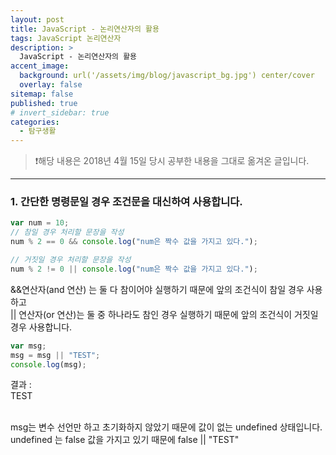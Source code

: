 ```yaml
---
layout: post
title: JavaScript - 논리연산자의 활용
tags: JavaScript 논리연산자
description: >
  JavaScript - 논리연산자의 활용
accent_image:
  background: url('/assets/img/blog/javascript_bg.jpg') center/cover
  overlay: false
sitemap: false
published: true
# invert_sidebar: true
categories:
  - 탐구생활
---
```


> ❗️해당 내용은 2018년 4월 15일 당시 공부한 내용을 그대로 옮겨온 글입니다.

---

### 1. 간단한 명령문일 경우 조건문을 대신하여 사용합니다.

```javascript
var num = 10;
// 참일 경우 처리할 문장을 작성
num % 2 == 0 && console.log("num은 짝수 값을 가지고 있다.");

// 거짓일 경우 처리할 문장을 작성
num % 2 != 0 || console.log("num은 짝수 값을 가지고 있다.");
```

&&연산자(and 연산) 는 둘 다 참이어야 실행하기 때문에 앞의 조건식이 참일 경우 사용하고<br>
|| 연산자(or 연산)는 둘 중 하나라도 참인 경우 실행하기 때문에 앞의 조건식이 거짓일 경우 사용합니다.<br>

```javascript
var msg;
msg = msg || "TEST";
console.log(msg);
```

결과 :<br>
TEST<br><br>

msg는 변수 선언만 하고 초기화하지 않았기 때문에 값이 없는 undefined 상태입니다.<br>
undefined 는 false 값을 가지고 있기 때문에 false || "TEST"<br>
